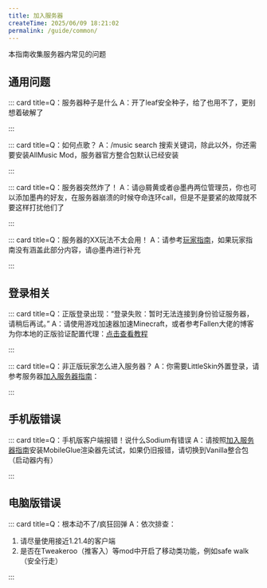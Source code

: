 ```yaml
---
title: 加入服务器
createTime: 2025/06/09 18:21:02
permalink: /guide/common/
---
```



本指南收集服务器内常见的问题

## 通用问题

::: card title=Q：服务器种子是什么
A：开了leaf安全种子，给了也用不了，更别想着破解了

:::

::: card title=Q：如何点歌？
A：/music search 搜索关键词，除此以外，你还需要安装AllMusic Mod，服务器官方整合包默认已经安装

:::

::: card title=Q：服务器突然炸了！
A：请@屑黄或者@墨冉两位管理员，你也可以添加墨冉的好友，在服务器崩溃的时候夺命连环call，但是不是要紧的故障就不要这样打扰他们了

:::

::: card title=Q：服务器的XX玩法不太会用！
A：请参考[玩家指南](/guide/)，如果玩家指南没有涵盖此部分内容，请@墨冉进行补充

:::

## 登录相关
::: card title=Q：正版登录出现：“登录失败：暂时无法连接到身份验证服务器，请稍后再试。”
A：请使用游戏加速器加速Minecraft，或者参考Fallen大佬的博客为你本地的正版验证配置代理：[点击查看教程](https://blog.fallenbreath.me/zh-CN/2025/minecraft-service-proxy/)

:::

::: card title=Q：非正版玩家怎么进入服务器？
A：你需要LittleSkin外置登录，请参考服务器[加入服务器指南](/guide/newbie/joinServer/)：

:::

## 手机版错误

::: card title=Q：手机版客户端报错！说什么Sodium有错误
A：请按照[加入服务器指南](/guide/newbie/joinServer/)安装MobileGlue渲染器先试试，如果仍旧报错，请切换到Vanilla整合包（启动器内有）

:::


## 电脑版错误
::: card title=Q：根本动不了/疯狂回弹
A：依次排查：
1. 请尽量使用接近1.21.4的客户端
2. 是否在Tweakeroo（推客入）等mod中开启了移动类功能，例如safe walk（安全行走）

:::
